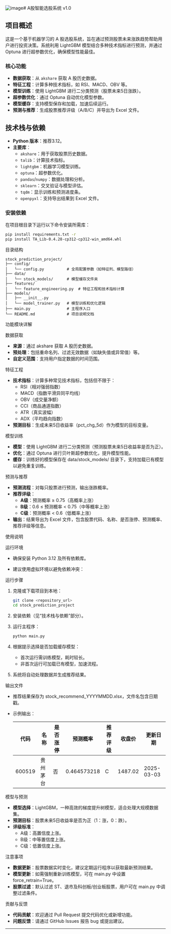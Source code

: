 ![image](https://github.com/user-attachments/assets/d21963e6-b71d-4abf-b46a-5113a1a8dff3)# A股智能选股系统 v1.0

## 项目概述
这是一个基于机器学习的 A 股选股系统，旨在通过预测股票未来涨跌趋势帮助用户进行投资决策。系统利用 LightGBM 模型结合多种技术指标进行预测，并通过 Optuna 进行超参数优化，确保模型性能最佳。

### 核心功能
- **数据获取**：从 `akshare` 获取 A 股历史数据。
- **特征工程**：计算多种技术指标，如 RSI、MACD、OBV 等。
- **模型训练**：使用 LightGBM 进行二分类预测（股票未来5日涨跌）。
- **超参数优化**：通过 Optuna 自动优化模型参数。
- **模型缓存**：支持模型保存和加载，加速后续运行。
- **预测与推荐**：生成股票推荐评级（A/B/C）并导出为 Excel 文件。

## 技术栈与依赖
- **Python 版本**：推荐3.12。
- **主要库**：
  - `akshare`：用于获取股票历史数据。
  - `talib`：计算技术指标。
  - `lightgbm`：机器学习模型训练。
  - `optuna`：超参数优化。
  - `pandas`/`numpy`：数据处理和分析。
  - `sklearn`：交叉验证与模型评估。
  - `tqdm`：显示训练和预测进度条。
  - `openpyxl`：支持导出结果到 Excel 文件。

### 安装依赖
在项目根目录下运行以下命令安装所需库：
```bash
pip install requirements.txt -r
pip install TA_Lib-0.4.28-cp312-cp312-win_amd64.whl
```

目录结构

```text
stock_prediction_project/
├── config/
│   └── config.py          # 全局配置参数（如特征列、模型路径）
├── data/
│   └── stock_models/      # 模型缓存文件夹
├── features/
│   └── feature_engineering.py  # 特征工程和技术指标计算
├── models/
│   ├── __init__.py
│   └── model_trainer.py   # 模型训练和优化逻辑
├── main.py                # 主程序入口
└── README.md              # 项目说明文档
```

功能模块详解

数据获取

- **来源**：通过 akshare 获取 A 股历史数据。
- **预处理**：包括重命名列、过滤无效数据（如缺失值或异常值）等。
- **自定义范围**：支持用户指定数据的时间范围。

特征工程

- **技术指标**：计算多种常见技术指标，包括但不限于：
  - RSI（相对强弱指数）
  - MACD（指数平滑异同平均线）
  - OBV（成交量净额）
  - CCI（商品通道指数）
  - ATR（真实波幅）
  - ADX（平均趋向指数）
- **预测目标**：生成未来5日收益率（pct_chg_5d）作为模型的目标变量。

模型训练

- **模型**：使用 LightGBM 进行二分类预测（预测股票未来5日收益率是否为正）。
- **优化**：通过 Optuna 进行贝叶斯超参数优化，提升模型性能。
- **缓存**：训练好的模型保存在 data/stock_models/ 目录下，支持加载已有模型以避免重复训练。

预测与推荐

- **预测流程**：对每只股票进行预测，输出涨跌概率。
- **推荐评级**：
  - **A级**：预测概率 ≥ 0.75（高概率上涨）
  - **B级**：0.6 ≤ 预测概率 < 0.75（中等概率上涨）
  - **C级**：预测概率 < 0.6（低概率上涨）
- **输出**：结果导出为 Excel 文件，包含股票代码、名称、是否涨停、预测概率、推荐评级等信息。

使用说明

运行环境

- 确保安装 Python 3.12 及所有依赖库。

- 建议使用虚拟环境以避免依赖冲突：

运行步骤

1. 克隆或下载项目到本地：

   ```bash
   git clone <repository_url>
   cd stock_prediction_project
   ```

2. 安装依赖（见“技术栈与依赖”部分）。

3. 运行主程序：

   ```bash
   python main.py
   ```

4. 根据提示选择是否加载缓存模型：

   - 首次运行需训练模型，耗时较长。
   - 非首次运行可加载已有模型，加速流程。

5. 系统将自动处理数据并生成推荐结果。

输出文件

- 推荐结果保存为 stock_recommend_YYYYMMDD.xlsx，文件名包含日期戳。

- 示例输出：

  | 代码   | 名称     | 是否涨停 | 预测概率 | 推荐评级 | 收盘价  | 更新日期   |
  | ------ | -------- | -------- | -------- | -------- | ------- | ---------- |
  | 600519 | 贵州茅台 | 否       | 0.464573218     | C        | 1487.02 | 2025-03-03 |

模型与预测

- **模型选择**：LightGBM，一种高效的梯度提升树模型，适合处理大规模数据集。
- **预测目标**：股票未来5日收益率是否为正（1：涨，0：跌）。
- **评级标准**：
  - A级：高置信度上涨。
  - B级：中等置信度上涨。
  - C级：低置信度上涨。

注意事项

- **数据更新**：股票数据实时变化，建议定期运行程序以获取最新预测结果。
- **模型更新**：如需强制重新训练模型，可在 main.py 中设置 force_retrain=True。
- **股票过滤**：默认过滤 ST、退市及科创板/创业板股票，用户可在 main.py 中调整过滤条件。

贡献与反馈

- **代码贡献**：欢迎通过 Pull Request 提交代码优化或新增功能。
- **问题反馈**：请通过 GitHub Issues 报告 bug 或提出建议。


------

